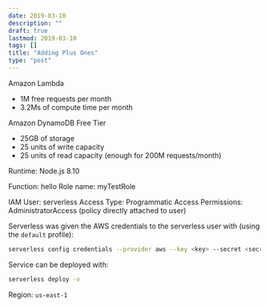 ```yaml
---
date: 2019-03-10
description: ""
draft: true
lastmod: 2019-03-10
tags: []
title: "Adding Plus Ones"
type: "post"
---
```


Amazon Lambda

* 1M free requests per month
* 3.2Ms of compute time per month

Amazon DynamoDB Free Tier

* 25GB of storage
* 25 units of write capacity
* 25 units of read capacity (enough for 200M requests/month)

Runtime: Node.js 8.10

Function: hello
Role name: myTestRole

IAM User: serverless
Access Type: Programmatic Access
Permissions: AdministratorAccess (policy directly attached to user)

Serverless was given the AWS credentials to the serverless user with (using the `default` profile):

```sh
serverless config credentials --provider aws --key <key> --secret <secret_key>
```

Service can be deployed with:

```sh
serverless deploy -v
```

Region: `us-east-1`